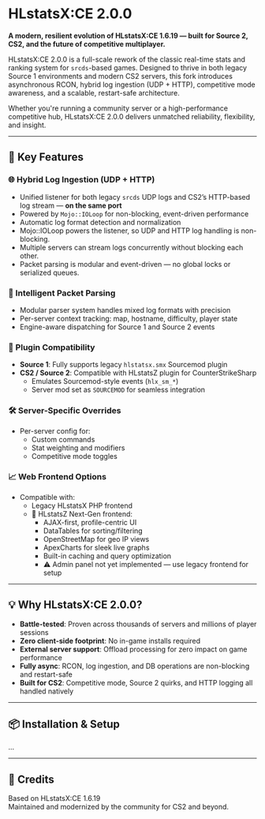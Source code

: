 # HLstatsX:CE 2.0.0

**A modern, resilient evolution of HLstatsX:CE 1.6.19 — built for Source 2, CS2, and the future of competitive multiplayer.**

HLstatsX:CE 2.0.0 is a full-scale rework of the classic real-time stats and ranking system for `srcds`-based games. Designed to thrive in both legacy Source 1 environments and modern CS2 servers, this fork introduces asynchronous RCON, hybrid log ingestion (UDP + HTTP), competitive mode awareness, and a scalable, restart-safe architecture.

Whether you're running a community server or a high-performance competitive hub, HLstatsX:CE 2.0.0 delivers unmatched reliability, flexibility, and insight.

---

## 🚀 Key Features

### 🌐 Hybrid Log Ingestion (UDP + HTTP)
- Unified listener for both legacy `srcds` UDP logs and CS2’s HTTP-based log stream — **on the same port**
- Powered by `Mojo::IOLoop` for non-blocking, event-driven performance
- Automatic log format detection and normalization
- Mojo::IOLoop powers the listener, so UDP and HTTP log handling is non-blocking.
- Multiple servers can stream logs concurrently without blocking each other.
- Packet parsing is modular and event-driven — no global locks or serialized queues.

### 🧠 Intelligent Packet Parsing
- Modular parser system handles mixed log formats with precision
- Per-server context tracking: map, hostname, difficulty, player state
- Engine-aware dispatching for Source 1 and Source 2 events

### 🔌 Plugin Compatibility
- **Source 1**: Fully supports legacy `hlstatsx.smx` Sourcemod plugin
- **CS2 / Source 2**: Compatible with HLstatsZ plugin for CounterStrikeSharp
  - Emulates Sourcemod-style events (`hlx_sm_*`)
  - Server mod set as `SOURCEMOD` for seamless integration

### 🛠️ Server-Specific Overrides
- Per-server config for:
  - Custom commands
  - Stat weighting and modifiers
  - Competitive mode toggles

### 📈 Web Frontend Options
- Compatible with:
  - Legacy HLstatsX PHP frontend
  - 🌠 HLstatsZ Next-Gen frontend:
    - AJAX-first, profile-centric UI
    - DataTables for sorting/filtering
    - OpenStreetMap for geo IP views
    - ApexCharts for sleek live graphs
    - Built-in caching and query optimization
    - ⚠️ Admin panel not yet implemented — use legacy frontend for setup

---

## 💡 Why HLstatsX:CE 2.0.0?

- **Battle-tested**: Proven across thousands of servers and millions of player sessions
- **Zero client-side footprint**: No in-game installs required
- **External server support**: Offload processing for zero impact on game performance
- **Fully async**: RCON, log ingestion, and DB operations are non-blocking and restart-safe
- **Built for CS2**: Competitive mode, Source 2 quirks, and HTTP logging all handled natively

---

## 📦 Installation & Setup

...

---

## 🤝 Credits

Based on HLstatsX:CE 1.6.19  
Maintained and modernized by the community for CS2 and beyond.

